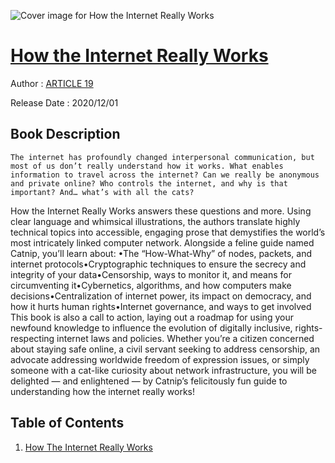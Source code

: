 ![Cover image for How the Internet Really Works](https://imgdetail.ebookreading.net/cover/cover/20201212/EB9781718500303.jpg)

[How the Internet Really Works](https://ebookreading.net/view/book/How+the+Internet+Really+Works-EB9781718500303_1.html "How the Internet Really Works")
====================================================================================================================

Author : [ARTICLE 19](https://ebookreading.net/search/author/ARTICLE+19)

Release Date : 2020/12/01

Book Description
-----------------


    
    The internet has profoundly changed interpersonal communication, but most of us don’t really understand how it works. What enables information to travel across the internet? Can we really be anonymous and private online? Who controls the internet, and why is that important? And… what’s with all the cats?
How the Internet Really Works answers these questions and more. Using clear language and whimsical illustrations, the authors translate highly technical topics into accessible, engaging prose that demystifies the world’s most intricately linked computer network. Alongside a feline guide named Catnip, you’ll learn about:
•The “How-What-Why” of nodes, packets, and internet protocols•Cryptographic techniques to ensure the secrecy and integrity of your data•Censorship, ways to monitor it, and means for circumventing it•Cybernetics, algorithms, and how computers make decisions•Centralization of internet power, its impact on democracy, and how it hurts human rights•Internet governance, and ways to get involved
This book is also a call to action, laying out a roadmap for using your newfound knowledge to influence the evolution of digitally inclusive, rights-respecting internet laws and policies.
Whether you’re a citizen concerned about staying safe online, a civil servant seeking to address censorship, an advocate addressing worldwide freedom of expression issues, or simply someone with a cat-like curiosity about network infrastructure, you will be delighted — and enlightened — by Catnip’s felicitously fun guide to understanding how the internet really works!

  

Table of Contents
-----------------

1. [How The Internet Really Works](https://ebookreading.net/view/book/How+the+Internet+Really+Works-EB9781718500303_2.html)
